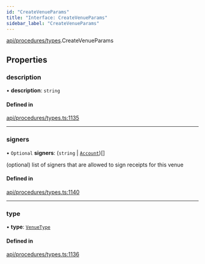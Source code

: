 ```yaml
---
id: "CreateVenueParams"
title: "Interface: CreateVenueParams"
sidebar_label: "CreateVenueParams"
---
```


[api/procedures/types](../../../../../modules/API/Procedures/Types/Types.md).CreateVenueParams

## Properties

### description

• **description**: `string`

#### Defined in

[api/procedures/types.ts:1135](https://github.com/PolymeshAssociation/polymesh-sdk/blob/49a0066c3/src/api/procedures/types.ts#L1135)

___

### signers

• `Optional` **signers**: (`string` \| [`Account`](../../../../../classes/API/Entities/Account/Account.md))[]

(optional) list of signers that are allowed to sign receipts for this venue

#### Defined in

[api/procedures/types.ts:1140](https://github.com/PolymeshAssociation/polymesh-sdk/blob/49a0066c3/src/api/procedures/types.ts#L1140)

___

### type

• **type**: [`VenueType`](../../../../../enums/API/Entities/Venue/Types/VenueType/VenueType.md)

#### Defined in

[api/procedures/types.ts:1136](https://github.com/PolymeshAssociation/polymesh-sdk/blob/49a0066c3/src/api/procedures/types.ts#L1136)
